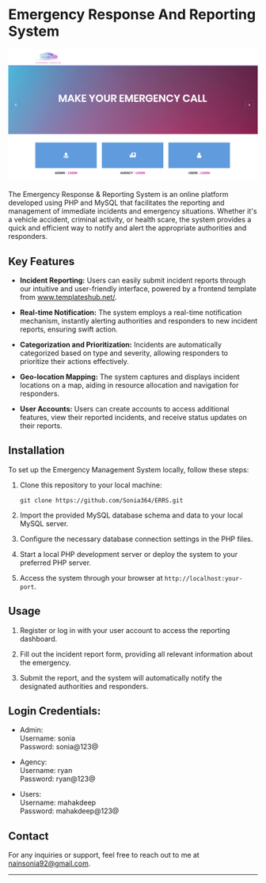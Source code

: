 # Emergency Response And Reporting System

![ERRS Banner](/images/home_img.png)

The Emergency Response & Reporting System is an online platform developed using PHP and MySQL that facilitates the reporting and management of immediate incidents and emergency situations. Whether it's a vehicle accident, criminal activity, or health scare, the system provides a quick and efficient way to notify and alert the appropriate authorities and responders.

## Key Features

- **Incident Reporting:** Users can easily submit incident reports through our intuitive and user-friendly interface, powered by a frontend template from www.templateshub.net/.

- **Real-time Notification:** The system employs a real-time notification mechanism, instantly alerting authorities and responders to new incident reports, ensuring swift action.

- **Categorization and Prioritization:** Incidents are automatically categorized based on type and severity, allowing responders to prioritize their actions effectively.

- **Geo-location Mapping:** The system captures and displays incident locations on a map, aiding in resource allocation and navigation for responders.

- **User Accounts:** Users can create accounts to access additional features, view their reported incidents, and receive status updates on their reports.

## Installation

To set up the Emergency Management System locally, follow these steps:

1. Clone this repository to your local machine:

   ```
   git clone https://github.com/Sonia364/ERRS.git
   ```

2. Import the provided MySQL database schema and data to your local MySQL server.

3. Configure the necessary database connection settings in the PHP files.

4. Start a local PHP development server or deploy the system to your preferred PHP server.

5. Access the system through your browser at `http://localhost:your-port`.

## Usage

1. Register or log in with your user account to access the reporting dashboard.

2. Fill out the incident report form, providing all relevant information about the emergency.

3. Submit the report, and the system will automatically notify the designated authorities and responders.

## Login Credentials:

- Admin: <br>
   Username: sonia <br>
   Password: sonia@123@ <br>

- Agency: <br>
   Username: ryan <br>
   Password: ryan@123@ <br>

- Users: <br>
   Username: mahakdeep <br>
   Password: mahakdeep@123@ <br>

## Contact

For any inquiries or support, feel free to reach out to me at nainsonia92@gmail.com.

---
